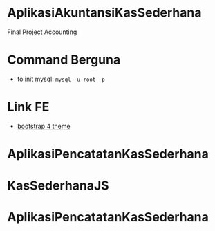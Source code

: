# AplikasiAkuntansiKasSederhana
Final Project Accounting
# Command Berguna
- to init mysql: `mysql -u root -p`

# Link FE
- [bootstrap 4 theme](https://bootswatch.com/4/lux/bootstrap.min.css)
# AplikasiPencatatanKasSederhana
# KasSederhanaJS
# AplikasiPencatatanKasSederhana
